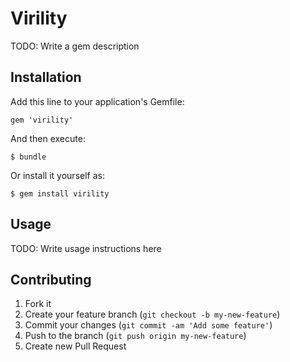 # Virility

TODO: Write a gem description

## Installation

Add this line to your application's Gemfile:

    gem 'virility'

And then execute:

    $ bundle

Or install it yourself as:

    $ gem install virility

## Usage

TODO: Write usage instructions here

## Contributing

1. Fork it
2. Create your feature branch (`git checkout -b my-new-feature`)
3. Commit your changes (`git commit -am 'Add some feature'`)
4. Push to the branch (`git push origin my-new-feature`)
5. Create new Pull Request
